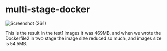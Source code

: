 # multi-stage-docker
![Screenshot (261)](https://github.com/Tanmoy037/multi-stage-docker/assets/108757431/5eff75de-1f28-4a2f-a1c6-624c8983493f)

This is the result in the test1 images it was 469MB, and when we wrote the Dockerfile2 in two stage the image size reduced so much, and images size is 54.5MB. 


